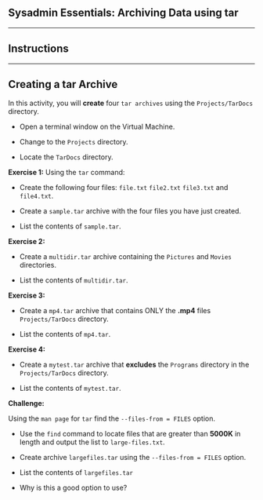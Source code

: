 ## Sysadmin Essentials: Archiving Data using tar

--------

## Instructions 

-------

## Creating a tar Archive

In this activity, you will **create**  four `tar archives` using the `Projects/TarDocs` directory.  

- Open a terminal window on the Virtual Machine.

- Change to the `Projects` directory.

- Locate the `TarDocs` directory.

**Exercise 1:** Using the `tar` command:
    
- Create the following four files: `file.txt` `file2.txt` `file3.txt` and `file4.txt`.

- Create a `sample.tar` archive with the four files you have just created. 

- List the contents of `sample.tar`.

**Exercise 2:**
    
- Create a `multidir.tar` archive containing the `Pictures` and `Movies` directories.

- List the contents of `multidir.tar`.    

**Exercise 3:**
    
- Create a `mp4.tar` archive that contains ONLY the **.mp4** files `Projects/TarDocs` directory.

- List the contents of `mp4.tar`.

**Exercise 4:**
    
- Create a `mytest.tar` archive that **excludes** the `Programs` directory in the `Projects/TarDocs` directory.

- List the contents of `mytest.tar`.  

**Challenge:**

Using the `man page` for `tar` find the `--files-from = FILES` option.
    
- Use the `find` command to locate files that are greater than **5000K** in length and output the list to `large-files.txt`.

- Create archive `largefiles.tar` using the `--files-from = FILES` option.

- List the contents of `largefiles.tar` 

- Why is this a good option to use?
